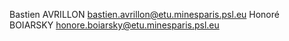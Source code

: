 Bastien AVRILLON <bastien.avrillon@etu.minesparis.psl.eu>
Honoré BOIARSKY <honore.boiarsky@etu.minesparis.psl.eu>
